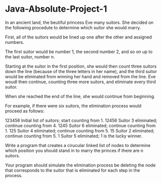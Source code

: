 # Java-Absolute-Project-1

In an ancient land, the beutiful princess Eve many suitors. She decided on the following procedute to determine which suitor she would marry. 

First, all of the suitors would be lined up one after the other and assigned numbers. 

The first suitor would be number 1, the second number 2, and so on up to the last suitor, number n.

Starting at the suitor in the first position, she would then count three suitors down the line (because of the three letters in her name), and
the third suitor would be eliminated from winning her hand and removed from the line. Eve woudl then continue, counting three more suitors, and
eliminate every third suitor. 

When she reached the end of the line, she would continue from beginning.

For example, if there were six suitors, the elimination process would proceed as follows:

123456  Initial list of suitors; start counting from 1.
12456   Suitor 3 eliminated; continue counting from 4.
1245    Suitor 6 eliminated; continue counting from 1.
125     Suitor 4 eliminated; continue counting from 5.
15      Suitor 2 eliminated; continue counting from 5.
1       Suitor 5 eliminated; 1 is the lucky winner.

Write a program that creates a cirucular linked list of nodes to determine which position you should stand in to marry the princes if there are n suitors.

Your program should simulate the elimination process be deleting the node that corresponds to the suitor that is eliminated for each step in the process.
